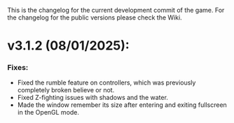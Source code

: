 This is the changelog for the current development commit of the game. For the changelog for the public versions please check the Wiki.

# v3.1.2 (08/01/2025):

### Fixes:
- Fixed the rumble feature on controllers, which was previously completely broken believe or not.
- Fixed Z-fighting issues with shadows and the water.
- Made the window remember its size after entering and exiting fullscreen in the OpenGL mode.